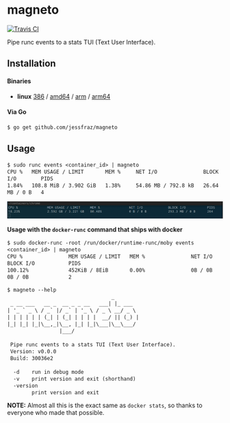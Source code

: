 # magneto

[![Travis CI](https://travis-ci.org/jessfraz/magneto.svg?branch=master)](https://travis-ci.org/jessfraz/magneto)

Pipe runc events to a stats TUI (Text User Interface).

## Installation

#### Binaries

- **linux** [386](https://github.com/jessfraz/magneto/releases/download/v0.0.0/magneto-linux-386) / [amd64](https://github.com/jessfraz/magneto/releases/download/v0.0.0/magneto-linux-amd64) / [arm](https://github.com/jessfraz/magneto/releases/download/v0.0.0/magneto-linux-arm) / [arm64](https://github.com/jessfraz/magneto/releases/download/v0.0.0/magneto-linux-arm64)

#### Via Go

```bash
$ go get github.com/jessfraz/magneto
```

## Usage

```console
$ sudo runc events <container_id> | magneto
CPU %   MEM USAGE / LIMIT       MEM %     NET I/O               BLOCK I/O        PIDS
1.84%   108.8 MiB / 3.902 GiB   1.38%     54.86 MB / 792.8 kB   26.64 MB / 0 B   4
```

![chrome.png](chrome.png)

**Usage with the `docker-runc` command that ships with docker**

```console
$ sudo docker-runc -root /run/docker/runtime-runc/moby events <container_id> | magneto
CPU %               MEM USAGE / LIMIT   MEM %               NET I/O             BLOCK I/O           PIDS
100.12%             452KiB / 8EiB       0.00%               0B / 0B             0B / 0B             2
```

```console
$ magneto --help
                                  _
 _ __ ___   __ _  __ _ _ __   ___| |_ ___
| '_ ` _ \ / _` |/ _` | '_ \ / _ \ __/ _ \
| | | | | | (_| | (_| | | | |  __/ || (_) |
|_| |_| |_|\__,_|\__, |_| |_|\___|\__\___/
                 |___/

 Pipe runc events to a stats TUI (Text User Interface).
 Version: v0.0.0
 Build: 30036e2

  -d    run in debug mode
  -v    print version and exit (shorthand)
  -version
        print version and exit
```

**NOTE:** Almost all this is the exact same as `docker stats`, so thanks to
everyone who made that possible.
